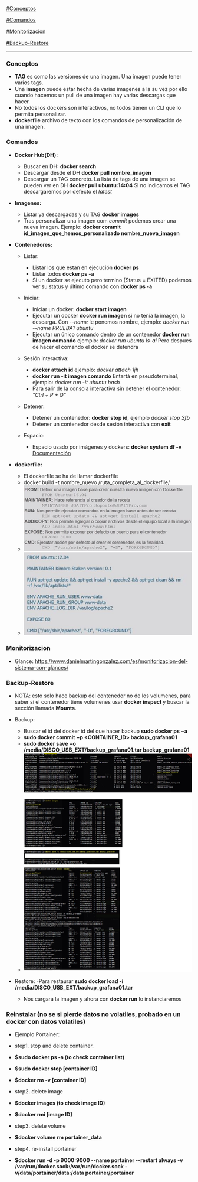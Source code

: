 [#Conceptos](#Conceptos)

[#Comandos](#Comandos)

[#Monitorizacion](#Monitorizacion)

[#Backup-Restore](#Backup-Restore)

------------

### Conceptos

  - **TAG** es como las versiones de una imagen. Una imagen puede tener varios tags.
  - Una **imagen** puede estar hecha de varias imagenes a la su vez por ello cuando hacemos un pull de una imagen hay varias descargas que hacer.
  - No todos los dockers son interactivos, no todos tienen un CLI que lo permita personalizar.
  - **dockerfile** archivo de texto con los comandos de personalización de una imagen.


### Comandos

  - **Docker Hub(DH):**
    - Buscar en DH: **docker search**
    - Descargar desde el DH **docker pull nombre_imagen**
    - Descargar un TAG concreto. La lista de tags de una imagen se pueden ver en DH **docker pull ubuntu:14:04** Si no indicamos el TAG descargaremos por defecto el *latest*


  - **Imagenes:**
    - Listar ya descargadas y su TAG **docker images**
    - Tras personalizar una imagen com *commit* podemos crear una nueva imagen. Ejemplo: **docker commit id_imagen_que_hemos_personalizado nombre_nueva_imagen**


  - **Contenedores:**
    - Listar:
      - Listar los que estan en ejecución **docker ps**
      - Listar todos **docker ps -a**    
      - Si un docker se ejecuto pero termino (Status = EXITED) podemos ver su status y último comando con **docker ps -a**

    - Iniciar:
      - Iniciar un docker: **docker start imagen**
      - Ejecutar un docker **docker run imagen** si no tenia la imagen, la descarga. Con *--name* le ponemos nombre, ejemplo: *docker run --name PRUEBA1 ubuntu*    
      - Ejecutar un único comando dentro de un contenedor **docker run imagen comando** ejemplo: *docker run ubuntu ls-al* Pero despues de hacer el comando el docker se detendra

    - Sesión interactiva:
        - **docker attach id**  ejemplo: *docker attach 1jh*
        - **docker run -it imagen comando** Entartá en pseudoterminal, ejemplo: *docker run -it ubuntu bash*
        - Para salir de la consola interactiva sin detener el contenedor: *"Ctrl + P + Q"*

    - Detener:
      - Detener un contenedor: **docker stop id**, ejemplo *docker stop 3fb*
      - Detener un contenedor desde sesión interactiva con **exit**

    - Espacio:
      - Espacio usado por imágenes y dockers: **docker system df -v** [Documentación](https://docs.docker.com/engine/reference/commandline/system_df/)


  - **dockerfile:**
    - El dockerfile se ha de llamar dockerfile
    - docker build -t nombre_nuevo /ruta_completa_al_dockerfile/
    - ![Componentes Dockerfile](https://github.com/sergioalegre/Dockers/blob/main/pics/dockerfile_elementos.JPG?raw=true)
    - ![Componentes Dockerfile](https://github.com/sergioalegre/Dockers/blob/main/pics/dockerfile_ejemplo.JPG?raw=true)    


### Monitorizacion

  - Glance: https://www.danielmartingonzalez.com/es/monitorizacion-del-sistema-con-glances/


### Backup-Restore

  - NOTA: esto solo hace backup del contenedor no de los volumenes, para saber si el contenedor tiene volumenes usar **docker inspect <nombre contenedor>** y buscar la sección llamada **Mounts**.

  - Backup:
    - Buscar el id del docker id del que hacer backup **sudo docker ps −a**
    - **sudo docker commit −p <CONTAINER_ID> backup_grafana01**
    - **sudo docker save −o /media/DISCO_USB_EXT/backup_grafana01.tar backup_grafana01**
    - ![Componentes Dockerfile](https://github.com/sergioalegre/Dockers/blob/main/pics/backup-dockers.jpg?raw=true)

  - Restore:
    -Para restaurar **sudo docker load -i /media/DISCO_USB_EXT/backup_grafana01.tar**
    - Nos cargará la imagen y ahora con **docker run** lo instanciaremos

### Reinstalar (no se si pierde datos no volatiles, probado en un docker con datos volatiles)
  - Ejemplo Portainer:
  - step1. stop and delete container.
  - **$sudo docker ps -a (to check container list)**
  - **$sudo docker stop [container ID]**
  - **$docker rm -v [container ID]**

  - step2. delete image
  - **$docker images (to check image ID)**
  - **$docker rmi [image ID]**

  - step3. delete volume
  - **$docker volume rm portainer_data**

  - step4. re-install portainer
  - **$docker run -d -p 9000:9000 --name portainer --restart always -v /var/run/docker.sock:/var/run/docker.sock -v/data/portainer/data:/data portainer/portainer**
